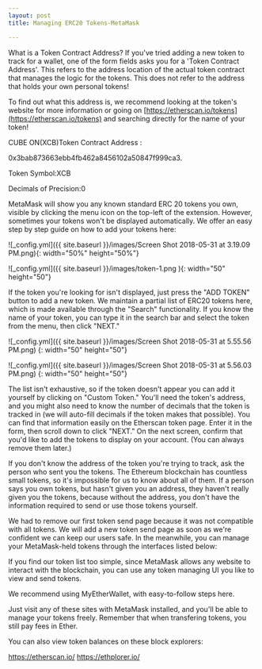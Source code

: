 ```yaml
---
layout: post
title: Managing ERC20 Tokens-MetaMask 

---
```

What is a Token Contract Address?
If you've tried adding a new token to track for a wallet, one of the form fields asks you for a 'Token Contract Address'. 
This refers to the address location of the actual token contract that manages the logic for the tokens. 
This does not refer to the address that holds your own personal tokens!

To find out what this address is, we recommend looking at the token's website for more information or going on 
[https://etherscan.io/tokens](https://etherscan.io/tokens) and searching directly for the name of your token!


CUBE ON(XCB)Token Contract Address :

0x3bab873663ebb4fb462a8456102a50847f999ca3.

Token Symbol:XCB

Decimals of Precision:0

MetaMask will show you any known standard ERC 20 tokens you own, visible by clicking the menu icon on the top-left of the extension. 
However, sometimes your tokens won't be displayed automatically. 
We offer an easy step by step guide on how to add your tokens here:

![_config.yml]({{ site.baseurl }}/images/Screen Shot 2018-05-31 at 3.19.09 PM.png){: width="50%" height="50%"} 

![_config.yml]({{ site.baseurl }}/images/token-1.png ){: width="50" height="50"} 
 

If the token you're looking for isn't displayed, just press the "ADD TOKEN" button to add a new token. We maintain a partial 
list of ERC20 tokens here, which is made available through the "Search" functionality. 
If you know the name of your token, you can type it in the search bar and select the token from the menu, then click "NEXT." 

![_config.yml]({{ site.baseurl }}/images/Screen Shot 2018-05-31 at 5.55.56 PM.png) {: width="50" height="50"} 

![_config.yml]({{ site.baseurl }}/images/Screen Shot 2018-05-31 at 5.56.03 PM.png) {: width="50" height="50"} 


 

The list isn't exhaustive, so if the token doesn't appear you can add it yourself by clicking on 
"Custom Token." You'll need the token's address, and you might also need to know the number of decimals that the token is 
tracked in (we will auto-fill decimals if the token makes that possible). 
You can find that information easily on the Etherscan token page. Enter it in the form, then scroll down 
to click "NEXT." On the next screen, confirm that you'd like to add the tokens to display on your account. 
(You can always remove them later.)

 



 

If you don't know the address of the token you're trying to track, ask the person who sent you the tokens. 
The Ethereum blockchain has countless small tokens, so it's impossible for us to know about all of them. 
If a person says you own tokens, but hasn't given you an address, they haven't really given you the tokens, 
because without the address, you don't have the information required to send or use those tokens yourself.

We had to remove our first token send page because it was not compatible with all tokens. We will add a new token 
send page as soon as we're confident we can keep our users safe. In the meanwhile, you can manage your MetaMask-held 
tokens through the interfaces listed below:


If you find our token list too simple, since MetaMask allows any website to interact with the blockchain, you can use any 
token managing UI you like to view and send tokens.

We recommend using MyEtherWallet, with easy-to-follow steps here.

Just visit any of these sites with MetaMask installed, and you'll be able to manage your tokens freely. 
Remember that when transfering tokens, you still pay fees in Ether.

You can also view token balances on these block explorers:

https://etherscan.io/
https://ethplorer.io/
